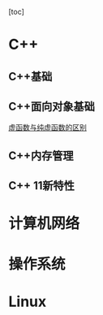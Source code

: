 [toc]

# C++

## C++基础







## C++面向对象基础



[虚函数与纯虚函数的区别](.\C++面向对象\虚函数与纯虚函数的区别.md)



## C++内存管理









## C++ 11新特性







# 计算机网络







# 操作系统







# Linux







